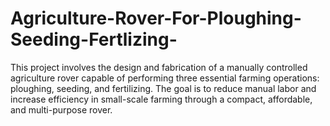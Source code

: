# Agriculture-Rover-For-Ploughing-Seeding-Fertlizing-
This project involves the design and fabrication of a manually controlled agriculture rover capable of performing three essential farming operations: ploughing, seeding, and fertilizing. The goal is to reduce manual labor and increase efficiency in small-scale farming through a compact, affordable, and multi-purpose rover.
